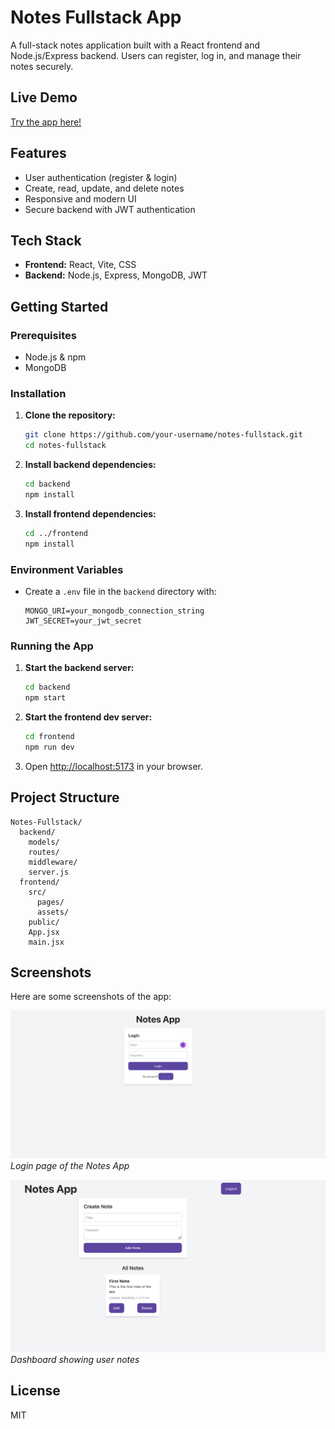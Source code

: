 # Notes Fullstack App

A full-stack notes application built with a React frontend and Node.js/Express backend. Users can register, log in, and manage their notes securely.

## Live Demo

[Try the app here!](https://notes-fullstack-dg5gc2hfs-sanchit029s-projects.vercel.app/)

## Features

- User authentication (register & login)
- Create, read, update, and delete notes
- Responsive and modern UI
- Secure backend with JWT authentication

## Tech Stack

- **Frontend:** React, Vite, CSS
- **Backend:** Node.js, Express, MongoDB, JWT

## Getting Started

### Prerequisites

- Node.js & npm
- MongoDB

### Installation

1. **Clone the repository:**
   ```sh
   git clone https://github.com/your-username/notes-fullstack.git
   cd notes-fullstack
   ```

2. **Install backend dependencies:**
   ```sh
   cd backend
   npm install
   ```

3. **Install frontend dependencies:**
   ```sh
   cd ../frontend
   npm install
   ```

### Environment Variables

- Create a `.env` file in the `backend` directory with:
  ```
  MONGO_URI=your_mongodb_connection_string
  JWT_SECRET=your_jwt_secret
  ```

### Running the App

1. **Start the backend server:**
   ```sh
   cd backend
   npm start
   ```

2. **Start the frontend dev server:**
   ```sh
   cd frontend
   npm run dev
   ```

3. Open [http://localhost:5173](http://localhost:5173) in your browser.

## Project Structure

```
Notes-Fullstack/
  backend/
    models/
    routes/
    middleware/
    server.js
  frontend/
    src/
      pages/
      assets/
    public/
    App.jsx
    main.jsx
```

## Screenshots

Here are some screenshots of the app:

![Login Page](/frontend/public/Home_Page.png)
*Login page of the Notes App*

![Notes Dashboard](/frontend/public/Create_Note.png)
*Dashboard showing user notes*

## License

MIT
